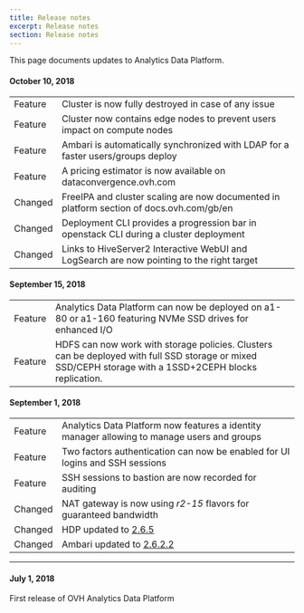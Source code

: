 ```yaml
---
title: Release notes
excerpt: Release notes
section: Release notes
---
```


This page documents updates to Analytics Data Platform.
#### October 10, 2018
<table class="table-features">
<tbody>
<tr>
<td>
<span class="label release success">Feature</span>
</td>
<td>
Cluster is now fully destroyed in case of any issue
</td>
</tr>
<tr>
<td>
<span class="label release success">Feature</span>
</td>
<td>
Cluster now contains edge nodes to prevent users impact on compute nodes
</td>
</tr>
<tr>
<td>
<span class="label release success">Feature</span>
</td>
<td>
Ambari is automatically synchronized with LDAP for a faster users/groups deploy
</td>
</tr>
<tr>
<td>
<span class="label release success">Feature</span>
</td>
<td>
A pricing estimator is now available on dataconvergence.ovh.com
</td>
</tr>
<tr>
<td>
<span class="label release warning">Changed</span>
</td>
<td>
FreeIPA and cluster scaling are now documented in platform section of docs.ovh.com/gb/en
</td>
</tr>
<tr>
<td>
<span class="label release warning">Changed</span>
</td>
<td>
Deployment CLI provides a progression bar in openstack CLI during a cluster deployment
</td>
</tr>
<tr>
<td>
<span class="label release warning">Changed</span>
</td>
<td>
Links to HiveServer2 Interactive WebUI and LogSearch are now pointing to the right target 
</td>
</tr>
</tbody>
</table>

#### September 15, 2018

<table class="table-features">
<tbody>
<tr>
<td>
<span class="label release success">Feature</span>
</td>
<td>
Analytics Data Platform can now be deployed on a1-80 or a1-160 featuring NVMe SSD drives for enhanced I/O
</td>
</tr>
<tr>
<td>
<span class="label release success">Feature</span>
</td>
<td>
HDFS can now work with storage policies. Clusters can be deployed with full SSD storage or mixed SSD/CEPH storage with a
1SSD+2CEPH blocks replication.
</td>
</tr>
</tbody>
</table>


#### September 1, 2018

<table class="table-features">
<tbody>
<tr>
<td>
<span class="label release success">Feature</span>
</td>
<td>
Analytics Data Platform now features a identity manager allowing to manage users and groups
</td>
</tr>
<tr>
<td>
<span class="label release success">Feature</span>
</td>
<td>
Two factors authentication can now be enabled for UI logins and SSH sessions
</td>
</tr>
<tr>
<td>
<span class="label release success">Feature</span>
</td>
<td>
SSH sessions to bastion are now recorded for auditing
</td>
</tr>
<tr>
<td>
<span class="label release warning">Changed</span>
</td>
<td>
NAT gateway is now using <i>r2-15</i> flavors for guaranteed bandwidth
</td>
</tr>
<tr>
<td>
<span class="label release warning">Changed</span>
</td>
<td>
HDP updated to <a href="https://docs.hortonworks.com/HDPDocuments/HDPforCloud/HDPforCloud-2.6.5/bk_release-notes/content/ch_relnotes.html">2.6.5</a>
</td>
</tr>
<tr>
<td>
<span class="label release warning">Changed</span>
</td>
<td>
Ambari updated to <a href="https://docs.hortonworks.com/HDPDocuments/Ambari-2.6.2.2/bk_ambari-release-notes/content/ambari_relnotes-2.6.2.2-fixed-issues.html">2.6.2.2</a>
</td>
</tr>
</tbody>
</table>


___

#### July 1, 2018

First release of OVH Analytics Data Platform



